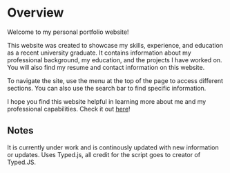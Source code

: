 # Overview

Welcome to my personal portfolio website!

This website was created to showcase my skills, experience, and education as a recent university graduate. It contains information about my professional background, my education, and the projects I have worked on. You will also find my resume and contact information on this website.

To navigate the site, use the menu at the top of the page to access different sections. You can also use the search bar to find specific information.

I hope you find this website helpful in learning more about me and my professional capabilities. Check it out [here](https://ajaybirrandhawa.github.io)!
## Notes
It is currently under work and is continously updated with new information or updates.
Uses Typed.js, all credit for the script goes to creator of Typed.JS.
 
